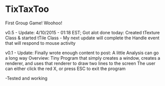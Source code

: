 # TixTaxToo
First Group Game! Woohoo!

v0.5 - Update: 4/10/2015 - 01:18 EST;
Got alot done today: Created tTexture Class & started tTile Class - My next update will complete the Handle event that will respond to mouse activity

v0.1 - Update: Finally wrote enough content to post: A little Analysis can go a long way
Overview:
  Tiny Program that simply creates a window, creates a renderer, and uses that renderer to draw two lines to the screen
  The user can either click the red X, or press ESC to exit the program
  
  -Tested and working
